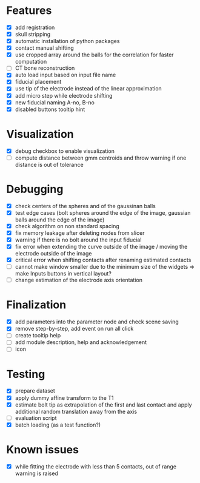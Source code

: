 # Features
- [x] add registration
- [x] skull stripping
- [x] automatic installation of python packages
- [X] contact manual shifting
- [x] use cropped array around the balls for the correlation for faster computation
- [ ] CT bone reconstruction
- [x] auto load input based on input file name
- [x] fiducial placement
- [x] use tip of the electrode instead of the linear approximation
- [x] add micro step while electrode shifting
- [x] new fiducial naming A-no, B-no
- [x] disabled buttons tooltip hint

# Visualization
- [x] debug checkbox to enable visualization
- [ ] compute distance between gmm centroids and throw warning if one distance is out of tolerance

# Debugging
- [x] check centers of the spheres and of the gaussinan balls
- [x] test edge cases (bolt spheres around the edge of the image, gaussian balls around the edge of the image)
- [x] check algorithm on non standard spacing
- [x] fix memory leakage after deleting nodes from slicer
- [x] warning if there is no bolt around the input fiducial
- [x] fix error when extending the curve outside of the image / moving the electrode outside of the image
- [x] critical error when shifting contacts after renaming estimated contacts
- [ ] cannot make window smaller due to the minimum size of the widgets => make Inputs buttons in vertical layout?
- [ ] change estimation of the electrode axis orientation

# Finalization
- [x] add parameters into the parameter node and check scene saving
- [x] remove step-by-step, add event on run all click
- [ ] create tooltip help
- [ ] add module description, help and acknowledgement
- [ ] icon

# Testing
- [x] prepare dataset
- [x] apply dummy affine transform to the T1
- [x] estimate bolt tip as extrapolation of the first and last contact and apply additional random translation away from the axis
- [ ] evaluation script
- [x] batch loading (as a test function?)

# Known issues
- [x] while fitting the electrode with less than 5 contacts, out of range warning is raised